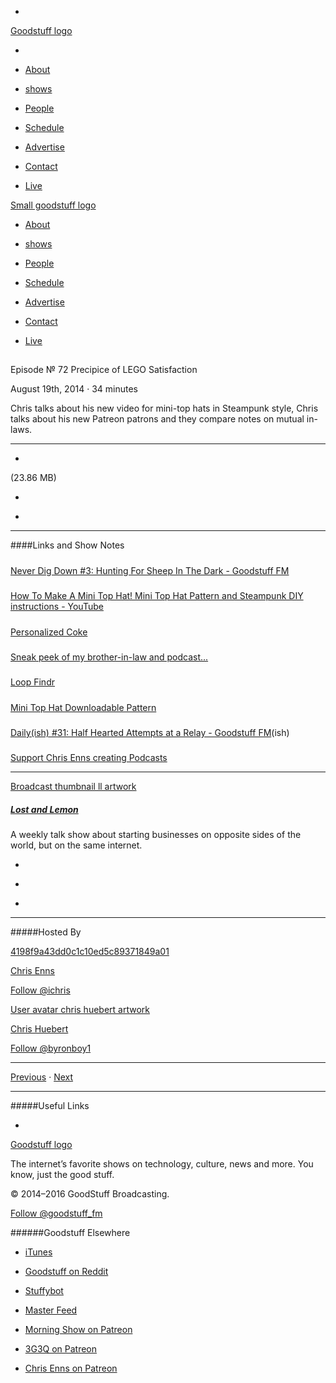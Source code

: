 

-
[Goodstuff logo](http://www.goodstuff.network/)[](/assets/goodstuff_logo-17c1fe6f378352de5d7345f76152130b.svg)

-


-  [About](/about)

-  [shows](/shows)

-  [People](/people)

-  [Schedule](/schedule)

-  [Advertise](/advertise)

-  [Contact](/contact)

-  [Live](/live)


[Small goodstuff logo](http://www.goodstuff.network/)[](/assets/small_goodstuff_logo-bf032e72b9ec41494f4d90905f1ad619.svg)


-  [About](/about)

-  [shows](/shows)

-  [People](/people)

-  [Schedule](/schedule)

-  [Advertise](/advertise)

-  [Contact](/contact)

-  [Live](/live)


##
Episode № 72
Precipice of LEGO Satisfaction


August 19th, 2014
&middot;
34
minutes


Chris talks about his new video for mini-top hats in Steampunk style, Chris talks about his new Patreon patrons and they compare notes on mutual in-laws.


------------------------------


-
[](https://podcasts-1.feedpress.co/10591/ll-72.mp3)(23.86 MB)

-
[](http://twitter.com/intent/tweet?text=Lost%20and%20Lemon%20%E2%84%96%2072%20on%20@goodstuff_fm%20-%20http://goodstuff.network/ll/72)

-
[](http://www.facebook.com/sharer/sharer.php?u=http://goodstuff.network/ll/72)


------------------------------


####Links and Show Notes

#####
[Never Dig Down #3: Hunting For Sheep In The Dark - Goodstuff FM](http://goodstuff.network/neverdigdown/3)


#####
[How To Make A Mini Top Hat! Mini Top Hat Pattern and Steampunk DIY instructions - YouTube](https://www.youtube.com/watch?v=zoN4K9wLi6M&feature=youtu.be)


#####
[Personalized Coke](http://instagram.com/p/r5A21_SzII/)


#####
[Sneak peek of my brother-in-law and podcast...](http://tumblr.chrisenns.com/post/94043419340/sneak-peek-of-my-brother-in-law-and-podcast)


#####
[Loop Findr](http://loopfindr.tumblr.com/)


#####
[Mini Top Hat Downloadable Pattern](https://gumroad.com/l/ScYxq)


#####
[Daily(ish) #31: Half Hearted Attempts at a Relay - Goodstuff FM](http://goodstuff.network/dailyish/31)(ish)


#####
[Support Chris Enns creating Podcasts](http://www.patreon.com/ichris)


------------------------------


[Broadcast thumbnail ll artwork](/ll)[](https://goodstuffs3.s3.amazonaws.com/uploads/broadcast/image/26/broadcast_thumbnail_ll_artwork.png)

##### [Lost and Lemon](/ll)


A weekly talk show about starting businesses on opposite sides of the world, but on the same internet.

-
[](https://itunes.apple.com/ca/podcast/lost-lemon-brothers-in-business/id467564174?mt=2)

-
[](http://feeds.goodstuff.network/ll)

-
[](mailto:chris@goodstuff.network?cc=sponsorship%40goodstuff.network&subject=%5BGoodStuff%20FM%5D%20Sponsorship%20Inquiry%20for%20Lost%20and%20Lemon)


------------------------------


#####Hosted By


[4198f9a43dd0c1c10ed5c89371849a01](/people/chris-enns)[](http://gravatar.com/avatar/4198f9a43dd0c1c10ed5c89371849a01.png?s=300&r=pg)

[Chris Enns](/people/chris-enns)


[Follow @ichris](https://twitter.com/ichris)


[User avatar chris huebert artwork](/people/chris-huebert)[](https://goodstuffs3.s3.amazonaws.com/uploads/user/avatar/41/user_avatar_chris-huebert_artwork.png)

[Chris Huebert](/people/chris-huebert)


[Follow @byronboy1](https://twitter.com/byronboy1)


------------------------------


[Previous](/ll/71)
&middot;
[Next](/ll/73)


------------------------------


#####Useful Links

-
[](mailto:chris@goodstuff.network?subject=%5BGoodstuff%20FM%5D%20Feedback%20for%20Lost%20and%20Lemon)


[Goodstuff logo](http://www.goodstuff.network/)[](/assets/goodstuff_logo-17c1fe6f378352de5d7345f76152130b.svg)


The internet’s favorite shows on technology, culture, news and more. You know, just the good stuff.


&copy; 2014&ndash;2016 GoodStuff Broadcasting.

[Follow @goodstuff_fm](https://twitter.com/goodstufffm)


######Goodstuff Elsewhere

-  [iTunes](https://itunes.apple.com/us/artist/goodstuff-fm/id843385597?mt=2)

-  [Goodstuff on Reddit](https://www.reddit.com/r/Goodstuff_fm/)

-  [Stuffybot](http://stuffybot.goodstuff.network)

-  [Master Feed](/master/feed)

-  [Morning Show on Patreon](https://www.patreon.com/morningshow)

-  [3G3Q on Patreon](https://www.patreon.com/3g3q)

-  [Chris Enns on Patreon](https://www.patreon.com/ichris)
